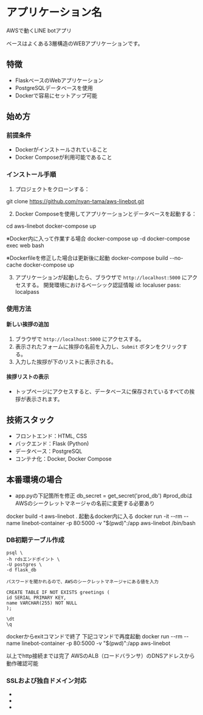 
# アプリケーション名
AWSで動くLINE botアプリ

ベースはよくある3層構造のWEBアプリケーションです。
## 特徴

- FlaskベースのWebアプリケーション
- PostgreSQLデータベースを使用
- Dockerで容易にセットアップ可能

## 始め方

### 前提条件

- Dockerがインストールされていること
- Docker Composeが利用可能であること

### インストール手順

1. プロジェクトをクローンする：

git clone https://github.com/nyan-tama/aws-linebot.git

2. Docker Composeを使用してアプリケーションとデータベースを起動する：

cd aws-linebot
docker-compose up

※Docker内に入って作業する場合
docker-compose up -d
docker-compose exec web bash

※Dockerfileを修正した場合は更新後に起動
docker-compose build --no-cache
docker-compose up

3. アプリケーションが起動したら、ブラウザで `http://localhost:5000` にアクセスする。
開発環境におけるベーシック認証情報
id: localuser
pass: localpass

### 使用方法

#### 新しい挨拶の追加

1. ブラウザで `http://localhost:5000` にアクセスする。
2. 表示されたフォームに挨拶の名前を入力し、`Submit` ボタンをクリックする。
3. 入力した挨拶が下のリストに表示される。

#### 挨拶リストの表示

- トップページにアクセスすると、データベースに保存されているすべての挨拶が表示されます。

## 技術スタック

- フロントエンド：HTML, CSS
- バックエンド：Flask (Python)
- データベース：PostgreSQL
- コンテナ化：Docker, Docker Compose



## 本番環境の場合
- app.pyの下記箇所を修正
db_secret = get_secret('prod_db') #prod_dbはAWSのシークレットマネージャの名前に変更する必要あり

docker build -t aws-linebot .
起動＆docker内に入る
docker run -it --rm --name linebot-container -p 80:5000 -v "$(pwd)":/app aws-linebot /bin/bash



### DB初期テーブル作成
```
psql \
-h rdsエンドポイント \
-U postgres \
-d flask_db

パスワードを聞かれるので、AWSのシークレットマネージャにある値を入力
```

```
CREATE TABLE IF NOT EXISTS greetings (
id SERIAL PRIMARY KEY,
name VARCHAR(255) NOT NULL
);
```

```
\dt
\q
```

dockerからexitコマンドで終了
下記コマンドで再度起動
docker run --rm --name linebot-container -p 80:5000 -v "$(pwd)":/app aws-linebot

以上でhttp接続までは完了
AWSのALB（ロードバランサ）のDNSアドレスから動作確認可能

### SSLおよび独自ドメイン対応
-
-
-